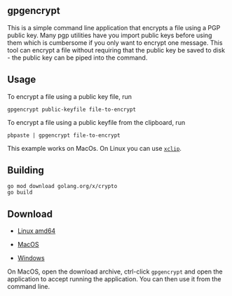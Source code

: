 
## gpgencrypt

This is a simple command line application that encrypts a file using a PGP public key.  Many pgp utilities have you import public keys before using them which is cumbersome if you only want to encrypt one message.  This tool can encrypt a file without requiring that the public key be saved to disk - the public key can be piped into the command.

## Usage

To encrypt a file using a public key file, run

    gpgencrypt public-keyfile file-to-encrypt

To encrypt a file using a public keyfile from the clipboard, run

	pbpaste | gpgencrypt file-to-encrypt

This example works on MacOs.  On Linux you can use [`xclip`](https://ostechnix.com/how-to-use-pbcopy-and-pbpaste-commands-on-linux/).

## Building

    go mod download golang.org/x/crypto
    go build

## Download

 * [Linux amd64](../../releases/latest/download/gpgencrypt-linux-amd64.tar.gz)

 * [MacOS](../../releases/latest/download/gpgencrypt-darwin-amd64.tar.gz)

  * [Windows](../../releases/latest/download/gpgencrypt-windows-amd64.tar.gz)


On MacOS, open the download archive, ctrl-click `gpgencrypt` and open the application to accept running the application.  You can then use it from the command line.
